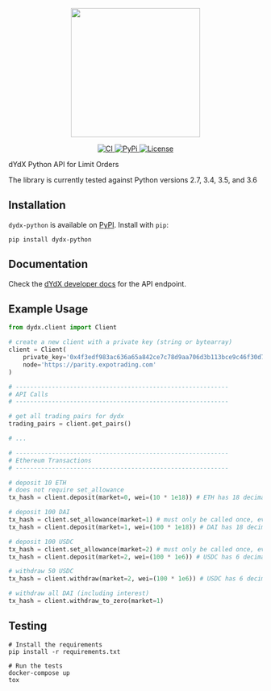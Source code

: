 <p align="center"><img src="https://s3.amazonaws.com/dydx-assets/dydx_logo_black.svg" width="256" /></p>

<div align="center">
  <a href="https://circleci.com/gh/dydxprotocol/workflows/dydx-python/tree/master">
    <img src="https://img.shields.io/circleci/project/github/dydxprotocol/dydx-python.svg" alt='CI' />
  </a>
  <a href='https://pypi.org/project/dydx-python'>
    <img src='https://img.shields.io/pypi/v/dydx-python.svg' alt='PyPi'/>
  </a>
  <a href='https://github.com/dydxprotocol/dydx-python/blob/master/LICENSE'>
    <img src='https://img.shields.io/github/license/dydxprotocol/dydx-python.svg?longCache=true' alt='License' />
  </a>
</div>

dYdX Python API for Limit Orders

The library is currently tested against Python versions 2.7, 3.4, 3.5, and 3.6

## Installation
`dydx-python` is available on [PyPI](https://pypi.org/project/dydx-python). Install with `pip`:
```
pip install dydx-python
```

## Documentation

Check the [dYdX developer docs](https://docs.dydx.exchange/#/api?id=orderbook) for the API endpoint.

## Example Usage

```python
from dydx.client import Client

# create a new client with a private key (string or bytearray)
client = Client(
    private_key='0x4f3edf983ac636a65a842ce7c78d9aa706d3b113bce9c46f30d7d21715b23b1d',
    node='https://parity.expotrading.com'
)

# -----------------------------------------------------------
# API Calls
# -----------------------------------------------------------

# get all trading pairs for dydx
trading_pairs = client.get_pairs()

# ...

# -----------------------------------------------------------
# Ethereum Transactions
# -----------------------------------------------------------

# deposit 10 ETH
# does not require set_allowance
tx_hash = client.deposit(market=0, wei=(10 * 1e18)) # ETH has 18 decimal places

# deposit 100 DAI
tx_hash = client.set_allowance(market=1) # must only be called once, ever
tx_hash = client.deposit(market=1, wei=(100 * 1e18)) # DAI has 18 decimal places

# deposit 100 USDC
tx_hash = client.set_allowance(market=2) # must only be called once, ever
tx_hash = client.deposit(market=2, wei=(100 * 1e6)) # USDC has 6 decimal places

# withdraw 50 USDC
tx_hash = client.withdraw(market=2, wei=(100 * 1e6)) # USDC has 6 decimal places

# withdraw all DAI (including interest)
tx_hash = client.withdraw_to_zero(market=1)
```

## Testing
```
# Install the requirements
pip install -r requirements.txt

# Run the tests
docker-compose up
tox
```
